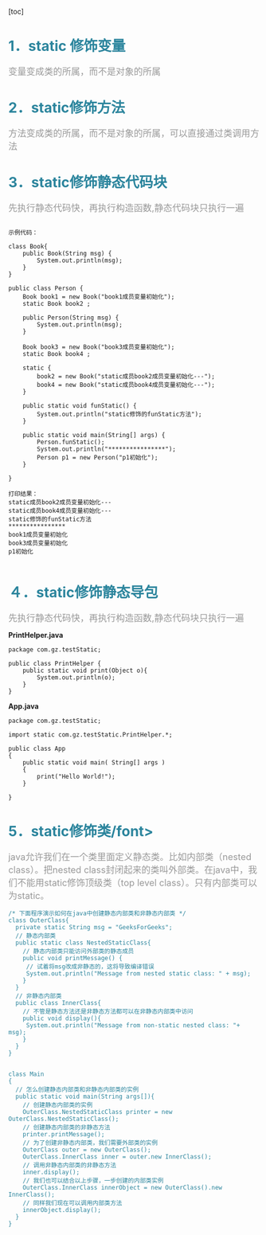 [toc]

# <font color=#2c859d>1．static 修饰变量</font>

<font size=4 color=#999>变量变成类的所属，而不是对象的所属</font>    
    

# <font color=#2c859d>2．static修饰方法</font>

<font size=4 color=#999>方法变成类的所属，而不是对象的所属，可以直接通过类调用方法</font> 


# <font color=#2c859d>3．static修饰静态代码块</font>
<font size=4 color=#999>先执行静态代码快，再执行构造函数,静态代码块只执行一遍　</font> 

```

示例代码：

class Book{
    public Book(String msg) {
        System.out.println(msg);
    }
}

public class Person {
    Book book1 = new Book("book1成员变量初始化");
    static Book book2 ;
    
    public Person(String msg) {
        System.out.println(msg);
    }
    
    Book book3 = new Book("book3成员变量初始化");
    static Book book4 ;
    
    static {
        book2 = new Book("static成员book2成员变量初始化---");
        book4 = new Book("static成员book4成员变量初始化---");
    }
    
    public static void funStatic() {
        System.out.println("static修饰的funStatic方法");
    }
    
    public static void main(String[] args) {
        Person.funStatic();
        System.out.println("****************");
        Person p1 = new Person("p1初始化");
    }
    
}

打印结果：
static成员book2成员变量初始化---
static成员book4成员变量初始化---
static修饰的funStatic方法
****************
book1成员变量初始化
book3成员变量初始化
p1初始化


```

# <font color=#2c859d>４．static修饰静态导包</font>
<font size=4 color=#999>先执行静态代码快，再执行构造函数,静态代码块只执行一遍　</font> 



**PrintHelper.java**
```
package com.gz.testStatic;

public class PrintHelper {
    public static void print(Object o){
        System.out.println(o);
    }
}

```

**App.java**
```
package com.gz.testStatic;

import static com.gz.testStatic.PrintHelper.*;

public class App 
{
    public static void main( String[] args )
    {
        print("Hello World!");
    }
 
}

```

# <font color=#2c859d>5．static修饰类/font>
<font size=4 color=#999>java允许我们在一个类里面定义静态类。比如内部类（nested class）。把nested class封闭起来的类叫外部类。在java中，我们不能用static修饰顶级类（top level class）。只有内部类可以为static。
　</font> 
　
　
```
/* 下面程序演示如何在java中创建静态内部类和非静态内部类 */
class OuterClass{
  private static String msg = "GeeksForGeeks";
  // 静态内部类
  public static class NestedStaticClass{
    // 静态内部类只能访问外部类的静态成员
    public void printMessage() {
     // 试着将msg改成非静态的，这将导致编译错误 
     System.out.println("Message from nested static class: " + msg); 
    }
  }
  // 非静态内部类
  public class InnerClass{
    // 不管是静态方法还是非静态方法都可以在非静态内部类中访问
    public void display(){
     System.out.println("Message from non-static nested class: "+ msg);
    }
  }
} 


class Main
{
  // 怎么创建静态内部类和非静态内部类的实例
  public static void main(String args[]){
    // 创建静态内部类的实例
    OuterClass.NestedStaticClass printer = new OuterClass.NestedStaticClass();
    // 创建静态内部类的非静态方法
    printer.printMessage();  
    // 为了创建非静态内部类，我们需要外部类的实例
    OuterClass outer = new OuterClass();    
    OuterClass.InnerClass inner = outer.new InnerClass();
    // 调用非静态内部类的非静态方法
    inner.display();
    // 我们也可以结合以上步骤，一步创建的内部类实例
    OuterClass.InnerClass innerObject = new OuterClass().new InnerClass();
    // 同样我们现在可以调用内部类方法
    innerObject.display();
  }
}
```